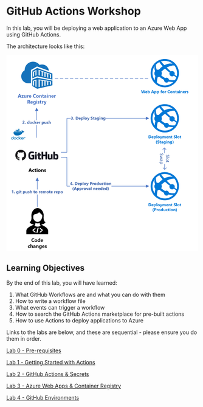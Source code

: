 # GitHub Actions Workshop

In this lab, you will be deploying a web application to an Azure Web App using GitHub Actions.

The architecture looks like this:

<img src="architecture.PNG">

## Learning Objectives

By the end of this lab, you will have learned:

1. What GitHub Workflows are and what you can do with them
1. How to write a workflow file
1. What events can trigger a workflow
1. How to search the GitHub Actions marketplace for pre-built actions
1. How to use Actions to deploy applications to Azure


Links to the labs are below, and these are sequential - please ensure you do them in order. 

[Lab 0 - Pre-requisites](docs/labs/lab.0/pre-reqs.md)

[Lab 1 - Getting Started with Actions](docs/labs/lab.1/lab.1.md)

[Lab 2 - GitHub Actions & Secrets](docs/labs/lab.2/lab.2.md)

[Lab 3 - Azure Web Apps & Container Registry](docs/labs/lab.3/lab.3.md)

[Lab 4 - GitHub Environments](docs/labs/lab.4/lab.4.md)